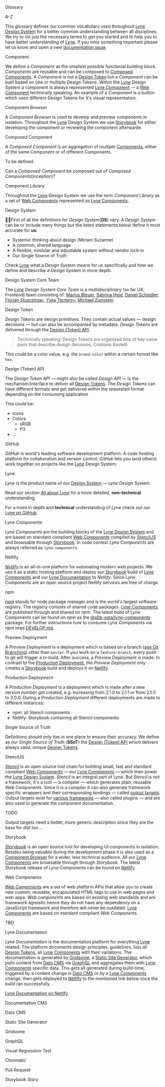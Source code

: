 <sbb-title level="1" class="page-title">Glossary</sbb-title>

<sbb-title level="2">A-Z</sbb-title>

This glossary defines our common vocabulary used throughout [Lyne Design System](#lyne) for a better common understanding between all disciplines. We try to list just the necessary terms to get you started and to help you to have better understanding of [Lyne](#lyne). If you miss something important please let us know and open a new [documentation issue](https://github.com/lyne-design-system/lyne/issues/new?template=00-documentation-issue.md).

<sbb-title level="3">Component</sbb-title>

We define a _Component_ as the smallest possible functional building block. _Components_ are reusable and can be composed to [Composed Components](#composed-components). A _Component_ is not a [Design Token](#design-token) but a _Component_ can be built based on one or multiple Design Tokens. Within the [Lyne](#lyne) Design System a component is always represented [Lyne Component](#lyne-component) — a [Web Component](#web-component) technically speaking. An example of a _Component_ is a button which uses different Design Tokens for it's visual representation.

<sbb-title level="3">Component Browser</sbb-title>

A _Component Browser_ is used to develop and preview components in isolation. Throughout the [Lyne](#lyne) Design System we use [Storybook](#storybook) for either developing the component or reviewing the component afterwards.

<sbb-title level="3">Composed Component</sbb-title>

A _Composed Component_ is an aggregation of multiple [Components](#component), either of the same Component or of different Components.

<sbb-title level="3">To be defined</sbb-title>

Can a _Composed Component_ be composed out of _Composed Components_(inception)?

<sbb-title level="3">Component Library</sbb-title>

Throughout the [Lyne](#lyne) Design System we use the term _Component Library_ as a set of [Web Components](#web-components) represented as [Lyne Components](#lyne-components).

<sbb-title level="3">Design System</sbb-title>

☝🏾First of all the definitions for _Design System_(**DS**) vary. A _Design System_ can be or include many things but the listed statements below define it most accurate for **us**:

- Systemic thinking about design (Miriam Suzanne)
- A common, shared language
- A flexible, modular and adjustable system without vendor lock-in
- Our Single Source of Truth

Check [Lyne](#lyne) what a _Design System_ means for us specifically and how we define and describe a _Design System_ in more depth.

<sbb-title level="3">Design System Core Team</sbb-title>

The _[Lyne](#lyne) Design System Core Team_ is a multidisciplinary (so far UX, Frontend) team consisting of: [Marius Bleuer](https://github.com/mbleuer), [Sabrina Heid](https://github.com/sabrinaheid), [Daniel Schindler](https://github.com/DanTheMen), [Florian Stuerzinger](https://github.com/florianstuerzinger), [Yves Tscherry](https://github.com/feerglas), [Michael Zumstein](https://github.com/4aficiona2)

<sbb-title level="3">Design Token</sbb-title>

_Design Tokens_ are design primitives. They contain actual values — design decisions — but can also be accompanied by metadata. _Design Tokens_ are delivered through the [Design (Token) API](#design-token-api).

> Technically speaking: Design Tokens are organized lists of key-value pairs that describe design decisions, Cristiano Rastelli

This could be a color value, e.g. the `brand-color` within a certain format like `hex`.

<sbb-title level="3">Design (Token) API</sbb-title>

The _Design Token API_ — might also be called _Design API_ — is the mechanism/interface to deliver all [Design Tokens](#design-token). The _Design Tokens_ can have different formats and get delivered within the requested format depending on the consuming application

This could be:

- Icons
- Colors
  - sRGB
  - P3
- ...

<sbb-title level="3">GitHub</sbb-title>

_GitHub_ is world's leading software development platform. A code hosting platform for collaboration and version control. _GitHub_ lets you (and others) work together on projects like the [Lyne](#lyne) Design System.

<sbb-title level="3">Lyne</sbb-title>

_Lyne_ is the product name of our [Design System](#design-system) — _Lyne Design System_.

Read our section [All about Lyne](/about) for a more detailed, **non-technical** understanding.

For a more in depth and **technical** understanding of _Lyne_ check out our [Lyne on GitHub](https://github.com/lyne-design-system/lyne).

<sbb-title level="3">Lyne Components</sbb-title>

_Lyne Components_ are the building blocks of the [Lyne Design System](#lyne) and are based on standard compliant [Web Components](#web-components) compiled by [StencilJS](#stenciljs) and browsable through [Storybook](#storybook). In code context _Lyne Components_ are always referred as `lyne-components`.

<sbb-title level="3">Netlify</sbb-title>

_[Netlify](https://www.netlify.com/)_ is an all-in-one platform for automating modern web projects. We use it as a static hosting platform and deploy our [Storybook](#storybook) build of [Lyne Components](#lyne-components) and our [Lyne Documentation](#lyne-documentation) to _Netlify_. Since Lyne Components are an open source project Netlify services are free of charge.

<sbb-title level="3">npm</sbb-title>

_[npm](https://www.npmjs.com/)_ stands for node package manager and is the world's largest software registry. The registry consists of shared code packages. [Lyne Components](#lyne-components) are published through and shared on _npm_. The latest build of Lyne Components can be found on _npm_ as the [@sbb-esta/lyne-components](https://www.npmjs.com/package/@sbb-esta/lyne-components) package. For further instructions how to consume Lyne Components via _npm_ read [DEVELOP.md](./DEVELOP.md).

<sbb-title level="3">Preview Deployment</sbb-title>

A _Preview Deployment_ is a deployment which is based on a branch ([see Git Branching](https://git-scm.com/book/en/v2/Git-Branching-Branches-in-a-Nutshell)) other than `master`. If you work on a `feature-branch`, every push to git will trigger a ci-build. After success, a _Preview Deployment_ is made. In contrast to the [Production Deployment](#production-deployment), the _Preview Deployment_ only creates a [Storybook](#storybook) build and deploys it on [Netlify](#netlify).

<sbb-title level="3">Production Deployment</sbb-title>

A _Production Deployment_ is a deployment which is made after a new version number got created, e.g. increasing from 2.1.0 to 2.1.1 or from 2.1.0 to 3.0.0. During a _Production Deployment_ different deployments are made to different instances:

- npm: all Stencil components
- Netlify: Storybook containing all Stencil components

<sbb-title level="3">Single Source of Truth</sbb-title>

Definitions should only live in one place to ensure their accuracy. We define as our _Single Source of Truth_ (**SSoT**) the [Design (Token) API](#design-token-api) which delivers always valid, unique [Design Tokens](#design-token).

<sbb-title level="3">StencilJS</sbb-title>

_[Stencil](https://stenciljs.com/)_ is an open source tool chain for building small, fast and standard compliant [Web Components](#web-components) — our [Lyne Components](#lyne-components) — which then power the [Lyne Design System](#lyne). _Stencil_ is an integral part of Lyne. But _Stencil_ is not a framework, it's a tool — a compiler — which generates plain, reusable Web Components. Since it is a compiler it can also generate framework specific wrappers and their corresponding bindings — called [output targets](https://stenciljs.com/docs/output-targets). Output targets exist for [various frameworks](https://github.com/ionic-team/stencil-ds-plugins) — also called plugins — and are also used to generate the component documentation.

<sbb-title level="3">TODO</sbb-title>

Output targets need a better, more generic description since they are the base for dist too ...

<sbb-title level="3">Storybook</sbb-title>

_[Storybook](https://storybook.js.org)_ is an open source tool for developing UI components in isolation. Besides being valuable during the development phase it is also used as a [Component Browser](#component-browser) for a wider, less technical audience. All our [Lyne Components](#lyne-components) are browsable through through _Storybook_. The latest _Storybook_ release of Lyne Components can be found on [Netlify](https://lyne-components-storybook.netlify.com).

<sbb-title level="3">Web Components</sbb-title>

_[Web Components](https://www.webcomponents.org/specs)_ are a set of web platform APIs that allow you to create new custom, reusable, encapsulated HTML tags to use in web pages and web apps. _Web components_ are based on existing web standards and are framework agnostic hence they do not have any dependency on a JavaScript framework and therefore will never be outdated. [Lyne Components](#lyne-components) are based on standard compliant _Web Components_.

<sbb-title level="2">TBD</sbb-title>

<sbb-title level="3">Lyne Documentation</sbb-title>

_Lyne Documentation_ is the documentation platform for everything [Lyne](#lyne) related. The platform documents design principles, guidelines, lists all [Design Tokens](#design-token), all [Lyne Components](#lyne-components) with their variations.
The documentation is generated by [Gridsome](#gridsome), a [Static Site Generator](#static-site-generator), which pulls content from [Dato CMS](#dato-cms) via [GraphQL](#graphql) and aggregates them with [Lyne Components](#lyne-components) specific data. This gets all generated during build-time, triggered by a content change in [Dato CMS](#dato-cms) or by a [Lyne Components](#lyne-components) change, then gets deployed to [Netlify](#netlify) to the mentioned link below once the build ran successfully.

[Lyne Documentation on Netlify](https://lyne-documentation.netlify.app).

<sbb-title level="3">Documentation CMS</sbb-title>

<sbb-title level="3">Dato CMS</sbb-title>

<sbb-title level="3">Static Site Generator</sbb-title>

<sbb-title level="3">Gridsome</sbb-title>

<sbb-title level="3">GraphQL</sbb-title>

<sbb-title level="3">Visual Regression Test</sbb-title>

<sbb-title level="3">Chromatic</sbb-title>

<sbb-title level="3">Pull Request</sbb-title>

<sbb-title level="3">Storybook Story</sbb-title>
